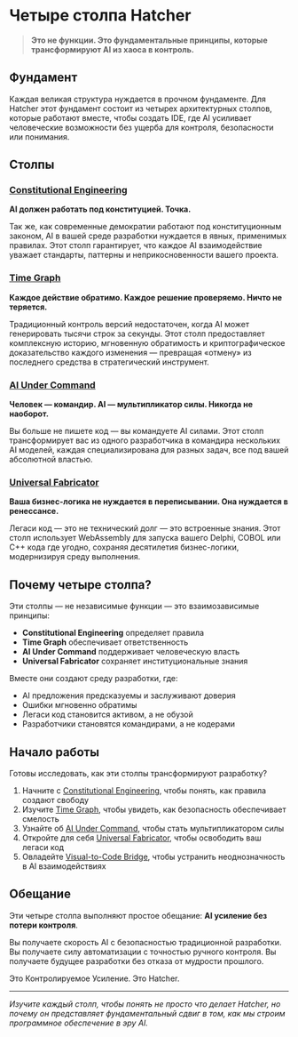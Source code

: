 # Четыре столпа Hatcher

> **Это не функции. Это фундаментальные принципы, которые трансформируют AI из хаоса в контроль.**

## Фундамент

Каждая великая структура нуждается в прочном фундаменте. Для Hatcher этот фундамент состоит из четырех архитектурных столпов, которые работают вместе, чтобы создать IDE, где AI усиливает человеческие возможности без ущерба для контроля, безопасности или понимания.

## Столпы

### <DocIcon type="constitutional" inline /> [Constitutional Engineering](/ru/constitutional-engineering)

**AI должен работать под конституцией. Точка.**

Так же, как современные демократии работают под конституционным законом, AI в вашей среде разработки нуждается в явных, применимых правилах. Этот столп гарантирует, что каждое AI взаимодействие уважает стандарты, паттерны и неприкосновенности вашего проекта.

### <DocIcon type="time-graph" inline /> [Time Graph](/ru/pillars-time-graph)

**Каждое действие обратимо. Каждое решение проверяемо. Ничто не теряется.**

Традиционный контроль версий недостаточен, когда AI может генерировать тысячи строк за секунды. Этот столп предоставляет комплексную историю, мгновенную обратимость и криптографическое доказательство каждого изменения — превращая «отмену» из последнего средства в стратегический инструмент.

### <DocIcon type="ai-command" inline /> [AI Under Command](/ru/pillars-ai-under-command)

**Человек — командир. AI — мультипликатор силы. Никогда не наоборот.**

Вы больше не пишете код — вы командуете AI силами. Этот столп трансформирует вас из одного разработчика в командира нескольких AI моделей, каждая специализирована для разных задач, все под вашей абсолютной властью.

### <DocIcon type="universal-fabricator" inline /> [Universal Fabricator](/ru/pillars-universal-fabricator)

**Ваша бизнес-логика не нуждается в переписывании. Она нуждается в ренессансе.**

Легаси код — это не технический долг — это встроенные знания. Этот столп использует WebAssembly для запуска вашего Delphi, COBOL или C++ кода где угодно, сохраняя десятилетия бизнес-логики, модернизируя среду выполнения.

## Почему четыре столпа?

Эти столпы — не независимые функции — это взаимозависимые принципы:

- **Constitutional Engineering** определяет правила
- **Time Graph** обеспечивает ответственность
- **AI Under Command** поддерживает человеческую власть
- **Universal Fabricator** сохраняет институциональные знания

Вместе они создают среду разработки, где:

- AI предложения предсказуемы и заслуживают доверия
- Ошибки мгновенно обратимы
- Легаси код становится активом, а не обузой
- Разработчики становятся командирами, а не кодерами

## Начало работы

Готовы исследовать, как эти столпы трансформируют разработку?

1. Начните с [Constitutional Engineering](/ru/constitutional-engineering), чтобы понять, как правила создают свободу
2. Изучите [Time Graph](/ru/pillars-time-graph), чтобы увидеть, как безопасность обеспечивает смелость
3. Узнайте об [AI Under Command](/ru/pillars-ai-under-command), чтобы стать мультипликатором силы
4. Откройте для себя [Universal Fabricator](/ru/pillars-universal-fabricator), чтобы освободить ваш легаси код
5. Овладейте [Visual-to-Code Bridge](/ru/visual-to-code), чтобы устранить неоднозначность в AI взаимодействиях

## Обещание

Эти четыре столпа выполняют простое обещание: **AI усиление без потери контроля**.

Вы получаете скорость AI с безопасностью традиционной разработки. Вы получаете силу автоматизации с точностью ручного контроля. Вы получаете будущее разработки без отказа от мудрости прошлого.

Это Контролируемое Усиление. Это Hatcher.

---

_Изучите каждый столп, чтобы понять не просто что делает Hatcher, но почему он представляет фундаментальный сдвиг в том, как мы строим программное обеспечение в эру AI._

<PageCTA
  title="Стройте на прочных фундаментах"
  subtitle="Овладейте четырьмя столпами, которые трансформируют AI из хаоса в контроль"
  buttonText="Изучите первый столп"
  buttonLink="/ru/pillars-constitutional-engineering"
  buttonStyle="secondary"
  footer="Прочные фундаменты обеспечивают бесконечные возможности."
/>
